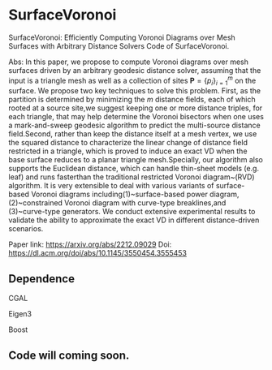 # SurfaceVoronoi
SurfaceVoronoi: Efficiently Computing Voronoi Diagrams over Mesh Surfaces with Arbitrary Distance Solvers
Code of SurfaceVoronoi.

Abs: In this paper, we propose to compute Voronoi diagrams over mesh surfaces driven by an arbitrary geodesic distance solver, assuming that the input is a triangle mesh as well as a collection of sites $\mathbf{P}=\{p_i\}_{i=1}^m$ on the surface. We propose two key techniques to solve this problem. First, as the partition is determined by minimizing the $m$ distance fields, each of which rooted at a source site,we suggest keeping one or more distance triples, for each triangle, that may help determine the Voronoi bisectors when one uses a mark-and-sweep geodesic algorithm to predict the multi-source distance field.Second, rather than keep the distance itself at a mesh vertex, we use the squared distance to characterize the linear change of distance field restricted in a triangle, which is proved to induce an exact VD when the base surface reduces to a planar triangle mesh.Specially, our algorithm also supports the Euclidean distance, which can handle thin-sheet models (e.g. leaf) and runs fasterthan the traditional restricted Voronoi diagram~(RVD) algorithm. It is very extensible to deal with various variants of surface-based Voronoi diagrams including(1)~surface-based power diagram,(2)~constrained Voronoi diagram with curve-type breaklines,and (3)~curve-type generators. We conduct extensive experimental results to validate the ability to approximate the exact VD in different distance-driven scenarios.

Paper link: https://arxiv.org/abs/2212.09029 Doi: https://dl.acm.org/doi/abs/10.1145/3550454.3555453

## Dependence
CGAL

Eigen3

Boost

## Code will coming soon.
